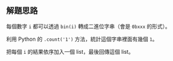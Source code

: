 ## 解題思路

每個數字 `i` 都可以透過 `bin(i)` 轉成二進位字串（會是 `0bxxx` 的形式）。

利用 Python 的 `.count('1')` 方法，統計這個字串裡面有幾個 `1`。

把每個 `i` 的結果依序加入一個 list，最後回傳這個 list。
